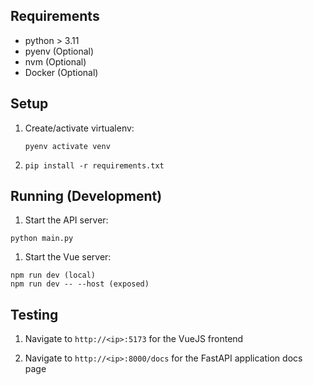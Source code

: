 ## Requirements
- python > 3.11
- pyenv (Optional)
- nvm (Optional)
- Docker (Optional)

## Setup

1. Create/activate virtualenv:
    ```
    pyenv activate venv
    ```

1. `pip install -r requirements.txt`

## Running (Development)

1. Start the API server:
  ```
  python main.py
  ```

1. Start the Vue server:
  ```
  npm run dev (local)
  npm run dev -- --host (exposed)
  ```

## Testing

1. Navigate to `http://<ip>:5173` for the VueJS frontend

1. Navigate to `http://<ip>:8000/docs` for the FastAPI application docs page

